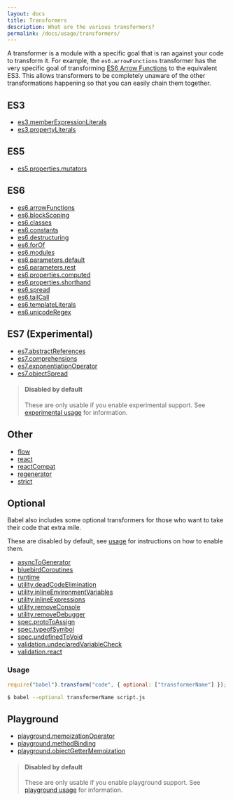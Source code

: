 ```yaml
---
layout: docs
title: Transformers
description: What are the various transformers?
permalink: /docs/usage/transformers/
---
```


A transformer is a module with a specific goal that is ran against your code to transform it. For example,
the `es6.arrowFunctions` transformer has the very specific goal of transforming [ES6 Arrow Functions](https://babeljs.io/docs/learn-es6#arrows)
to the equivalent ES3. This allows transformers to be completely unaware of the other transformations happening
so that you can easily chain them together.

## ES3

 - [es3.memberExpressionLiterals](/docs/usage/transformers/es3/member-expression-literals)
 - [es3.propertyLiterals](/docs/usage/transformers/es3/property-literals)

## ES5

 - [es5.properties.mutators](/docs/usage/transformers/es5/properties-mutators)

## ES6

 - [es6.arrowFunctions](/docs/learn-es6#arrows)
 - [es6.blockScoping](/docs/learn-es6#let-const)
 - [es6.classes](/docs/learn-es6#classes)
 - [es6.constants](/docs/learn-es6#let-const)
 - [es6.destructuring](/docs/learn-es6#destructuring)
 - [es6.forOf](/docs/learn-es6#iterators-for-of)
 - [es6.modules](/docs/learn-es6#modules)
 - [es6.parameters.default](/docs/learn-es6#default-rest-spread)
 - [es6.parameters.rest](/docs/learn-es6#default-rest-spread)
 - [es6.properties.computed](/docs/learn-es6#enhanced-object-literals)
 - [es6.properties.shorthand](/docs/learn-es6#enhanced-object-literals)
 - [es6.spread](/docs/learn-es6#default-rest-spread)
 - [es6.tailCall](/docs/learn-es6#tail-calls)
 - [es6.templateLiterals](/docs/learn-es6#template-strings)
 - [es6.unicodeRegex](/docs/learn-es6#unicode)

## ES7 (Experimental)

- [es7.abstractReferences](https://github.com/zenparsing/es-abstract-refs)
- [es7.comprehensions](/docs/learn-es6#comprehensions)
- [es7.exponentiationOperator](https://github.com/rwaldron/exponentiation-operator)
- [es7.objectSpread](https://github.com/sebmarkbage/ecmascript-rest-spread)

<blockquote class="babel-callout babel-callout-warning">
  <h4>Disabled by default</h4>
  <p>
    These are only usable if you enable experimental support. See <a href="/docs/usage/experimental">experimental usage</a> for information.
  </p>
</blockquote>

## Other

 - [flow](/docs/usage/transformers/other/flow)
 - [react](/docs/usage/transformers/other/react)
 - [reactCompat](/docs/usage/transformers/other/react-compat)
 - [regenerator](/docs/usage/transformers/other/regenerator)
 - [strict](/docs/usage/transformers/other/strict)

## Optional

Babel also includes some optional transformers for those who want to take their code that extra mile.

These are disabled by default, see [usage](#usage) for instructions on how to enable them.

 - [asyncToGenerator](/docs/usage/transformers/other/async-to-generator)
 - [bluebirdCoroutines](/docs/usage/transformers/other/bluebird-coroutines)
 - [runtime](/docs/usage/runtime)
 - [utility.deadCodeElimination](/docs/usage/transformers/utility/dead-code-elimination)
 - [utility.inlineEnvironmentVariables](/docs/usage/transformers/utility/inline-environment-variables)
 - [utility.inlineExpressions](/docs/usage/transformers/utility/inline-expressions)
 - [utility.removeConsole](/docs/usage/transformers/utility/remove-console)
 - [utility.removeDebugger](/docs/usage/transformers/utility/remove-debugger)
 - [spec.protoToAssign](/docs/usage/transformers/spec/proto-to-assign)
 - [spec.typeofSymbol](/docs/usage/transformers/spec/typeof-symbol)
 - [spec.undefinedToVoid](/docs/usage/transformers/spec/undefined-to-void)
 - [validation.undeclaredVariableCheck](/docs/usage/transformers/validation/undeclared-variable-check)
 - [validation.react](/docs/usage/transformers/validation/react)

### Usage

```javascript
require("babel").transform("code", { optional: ["transformerName"] });
```

```sh
$ babel --optional transformerName script.js
```

## Playground

 - [playground.memoizationOperator](/docs/usage/playground#memoization-assignment-operator)
 - [playground.methodBinding](/docs/usage/playground#method-binding)
 - [playground.objectGetterMemoization](/docs/usage/playground#object-getter-memoization)

<blockquote class="babel-callout babel-callout-warning">
  <h4>Disabled by default</h4>
  <p>
    These are only usable if you enable playground support. See <a href="/docs/usage/playground">playground usage</a> for information.
  </p>
</blockquote>

